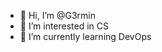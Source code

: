 - 👋 Hi, I’m @G3rmin
- 👀 I’m interested in CS
- 🌱 I’m currently learning DevOps

<!---
G3rmin/G3rmin is a ✨ special ✨ repository because its `README.md` (this file) appears on your GitHub profile.
You can click the Preview link to take a look at your changes.
--->
